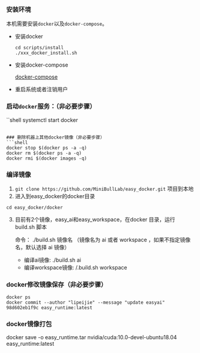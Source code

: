 

### 安装环境

本机需要安装`docker`以及`docker-compose`。
* 安装docker

    ```
    cd scripts/install
    ./xxx_docker_install.sh
    ```

* 安装docker-compose
    
    [docker-compose](./ubuntu18.04安装docker-compose.md)

* 重启系统或者注销用户

### 启动`docker`服务：（非必要步骤）
``shell
systemctl start docker
```

### 删除机器上其他docker镜像（非必要步骤）
```shell
docker stop $(docker ps -a -q)
docker rm $(docker ps -a -q)
docker rmi $(docker images -q)
```

### 编译镜像
1. `git clone https://github.com/MiniBullLab/easy_docker.git` 项目到本地
2. 进入到easy_docker的docker目录
```shell
cd easy_docker/docker
```
3. 目前有2个镜像，easy_ai和easy_workspace，在docker 目录，运行 build.sh 脚本

    命令： ./build.sh 镜像名 （镜像名为 ai 或者 workspace ，如果不指定镜像名，默认选择 ai 镜像）

    * 编译ai镜像: 
        ./build.sh ai
    * 编译workspace镜像: 
        /.build.sh workspace

### docker修改镜像保存（非必要步骤）
```
docker ps
docker commit --author "lipeijie" --message "update easyai" 98d602eb1f9c easy_runtime:latest
```

### docker镜像打包
docker save -o easy_runtime.tar nvidia/cuda:10.0-devel-ubuntu18.04 easy_runtime:latest
```
